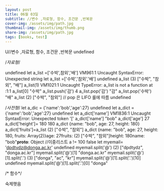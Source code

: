 ```yaml
---
layout: post
title: 06월 03일
subtitle: //변수 ,자료형, 함수, 조건문 ,반복문
cover-img: /assets/img/path.jpg
thumbnail-img: /assets/img/thumb.png
share-img: /assets/img/path.jpg
tags: [books, test]
---
```


U//변수 ,자료형, 함수, 조건문 ,반복문
undefined

/*자료형*/

undefined
let a_list =['수박',참외','배']
VM961:1 Uncaught SyntaxError: Unexpected string
let a_list =['수박','참외','배']
undefined
a_list
(3) ["수박", "참외", "배"]
a_list(1)
VM1021:1 Uncaught TypeError: a_list is not a function
    at <anonymous>:1:1
a_list[0]
"수박"
a_list.push('감')
4
a_list.pop('감')
"감"
a_list.pop('수박')
"배"
a_list
(2) ["수박", "참외"]
// pop 은 LIFO 룰에 따름
undefined

﻿/*사전형*/
​let a_dic = {'name':'bob','age':27}
undefined
let a_dict = {'name':'bob','age':27}
undefined
let a_dict['name']
VM1836:1 Uncaught SyntaxError: Unexpected token '['
a_dict['name']
"bob"
a_dict['age']
27
a_dict['height']= 180
180
a_dict
{name: "bob", age: 27, height: 180}
a_dict['fruits']=a_list
(2) ["수박", "참외"]
a_dict
{name: "bob", age: 27, height: 180, fruits: Array(2)}age: 27fruits: (2) ["수박", "참외"]height: 180name: "bob"__proto__: Object
//이중리스트
a != 100
false
let myemail= 'dpdtydz@donga.ac.kr'
undefined
myemail.split('@')
(2) ["dpdtydz", "donga.ac.kr"]
myemail.split('@')[1]
"donga.ac.kr"
myemail.split('@')[1].split('.')
(3) ["donga", "ac", "kr"]
myemail.split('@')[1].split('.')[10]
undefined
myemail.split('@')[1].split('.')[0]
"donga"

/* 함수*/

숙제햇음
